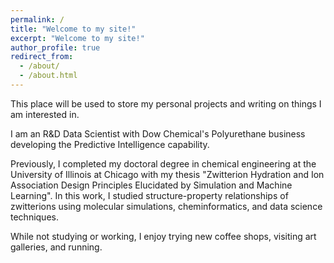 ```yaml
---
permalink: /
title: "Welcome to my site!"
excerpt: "Welcome to my site!"
author_profile: true
redirect_from:
  - /about/
  - /about.html
---
```


This place will be used to store my personal projects and writing on things I am interested in.

I am an R&D Data Scientist with Dow Chemical's Polyurethane business developing the Predictive Intelligence capability.

Previously, I completed my doctoral degree in chemical engineering at the University of Illinois at Chicago with my thesis "Zwitterion Hydration and Ion Association Design Principles Elucidated by Simulation and Machine Learning". In this work, I studied structure-property relationships of zwitterions using molecular simulations, cheminformatics, and data science techniques.

While not studying or working, I enjoy trying new coffee shops, visiting art galleries, and running.
